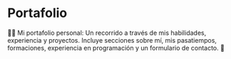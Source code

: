 # Portafolio
👨‍💻 Mi portafolio personal: Un recorrido a través de mis habilidades, experiencia y proyectos. Incluye secciones sobre mí, mis pasatiempos, formaciones, experiencia en programación y un formulario de contacto. 🚀
